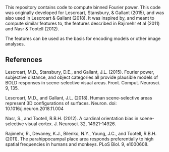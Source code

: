 This repository contains code to compute binned Fourier power. This code 
was originally developed for Lescroart, Stansbury, & Gallant (2015), and 
was also used in Lescroart & Gallant (2018). It was inspired by, and meant 
to compute similar features to, the features described in Rajimehr et al 
(2011) and Nasr & Tootell (2012). 

The features can be used as the basis for encoding models or other image 
analyses. 


References
----------
Lescroart, M.D., Stansbury, D.E., and Gallant, J.L. (2015). Fourier power, 
subjective distance, and object categories all provide plausible models of 
BOLD responses in scene-selective visual areas. Front. Comput. Neurosci. 
9, 135.

Lescroart, M.D., and Gallant, J.L. (2018). Human scene-selective areas 
represent 3D configurations of surfaces. Neuron. doi: 10.1016/j.neuron.2018.11.004

Nasr, S., and Tootell, R.B.H. (2012). A cardinal orientation bias in 
scene-selective visual cortex. J. Neurosci. 32, 14921-14926.

Rajimehr, R., Devaney, K.J., Bilenko, N.Y., Young, J.C., and Tootell, 
R.B.H. (2011). The parahippocampal place area responds preferentially to 
high spatial frequencies in humans and monkeys. PLoS Biol. 9, e1000608.